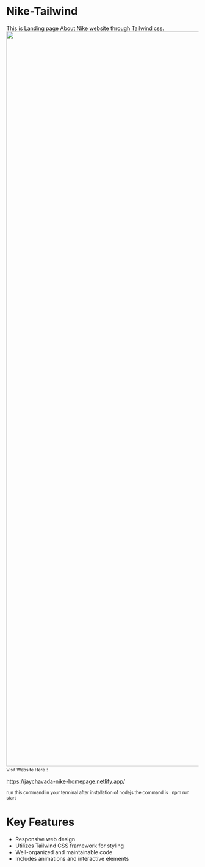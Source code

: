 # Nike-Tailwind
This is Landing page About Nike website through Tailwind css.
<img src="https://www.animatedimages.org/data/media/562/animated-line-image-0184.gif" width="1920" />
<small>Visit Website Here</small> : <p>https://jaychavada-nike-homepage.netlify.app/</p>
<small>run this command in your terminal after installation of nodejs the command is : npm run start</small>
<h1>Key Features</h1>
<ul>
  <li>Responsive web design</li>
  <li>Utilizes Tailwind CSS framework for styling</li>
  <li>Well-organized and maintainable code</li>
  <li>Includes animations and interactive elements</li>
</ul>
